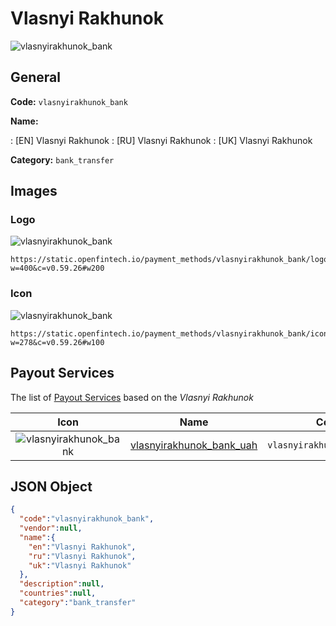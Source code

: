 
# Vlasnyi Rakhunok 
![vlasnyirakhunok_bank](https://static.openfintech.io/payment_methods/vlasnyirakhunok_bank/logo.svg?w=400&c=v0.59.26#w200)  

## General 
**Code:** `vlasnyirakhunok_bank` 
 
**Name:** 
 
:	[EN] Vlasnyi Rakhunok 
:	[RU] Vlasnyi Rakhunok 
:	[UK] Vlasnyi Rakhunok 
 
**Category:** `bank_transfer` 
 

## Images 

### Logo 
![vlasnyirakhunok_bank](https://static.openfintech.io/payment_methods/vlasnyirakhunok_bank/logo.svg?w=400&c=v0.59.26#w200)  

```
https://static.openfintech.io/payment_methods/vlasnyirakhunok_bank/logo.svg?w=400&c=v0.59.26#w200
```  

### Icon 
![vlasnyirakhunok_bank](https://static.openfintech.io/payment_methods/vlasnyirakhunok_bank/icon.svg?w=278&c=v0.59.26#w100)  

```
https://static.openfintech.io/payment_methods/vlasnyirakhunok_bank/icon.svg?w=278&c=v0.59.26#w100
```  

## Payout Services 
 
The list of [Payout Services](/payout-services/) based on the _Vlasnyi Rakhunok_ 

|Icon|Name|Code| 
|:---:|:---:|:---:| 
|![vlasnyirakhunok_bank](https://static.openfintech.io/payout_methods/vlasnyirakhunok_bank/icon.svg?w=278&c=v0.59.26#w40) |[vlasnyirakhunok_bank_uah](/payout-services/vlasnyirakhunok_bank_uah/)|`vlasnyirakhunok_bank_uah`| 
 

## JSON Object 

```json
{
  "code":"vlasnyirakhunok_bank",
  "vendor":null,
  "name":{
    "en":"Vlasnyi Rakhunok",
    "ru":"Vlasnyi Rakhunok",
    "uk":"Vlasnyi Rakhunok"
  },
  "description":null,
  "countries":null,
  "category":"bank_transfer"
}
```  
